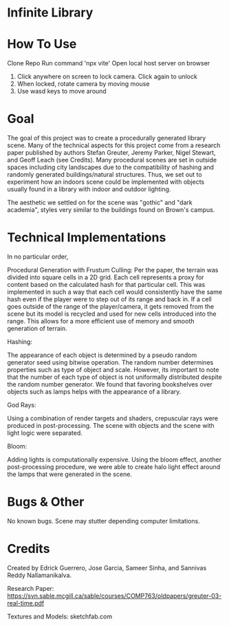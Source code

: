 # Infinite Library

# How To Use
Clone Repo
Run command 'npx vite' 
Open local host server on browser

1. Click anywhere on screen to lock camera. Click again to unlock
2. When locked, rotate camera by moving mouse
3. Use wasd keys to move around
   
# Goal

The goal of this project was to create a procedurally generated library scene. Many of the technical aspects for this project come from a research paper published by authors Stefan Greuter, Jeremy Parker, Nigel Stewart, and Geoff Leach (see Credits). Many procedural scenes are set in outside spaces including city landscapes due to the compatibility of hashing and randomly generated buildings/natural structures. Thus, we set out to experiment how an indoors scene could be implemented with objects usually found in a library with indoor and outdoor lighting.

The aesthetic we settled on for the scene was "gothic" and "dark academia", styles very similar to the buildings found on Brown's campus. 

# Technical Implementations

In no particular order,

Procedural Generation with Frustum Culling:
Per the paper, the terrain was divided into square cells in a 2D grid. Each cell represents a proxy for content based on the calculated hash for that particular cell. This was implemented in such a way that each cell would consistently have the same hash even if the player were to step out of its range and back in. If a cell goes outside of the range of the player/camera, it gets removed from the scene but its model is recycled and used for new cells introduced into the range. This allows for a more efficient use of memory and smooth generation of terrain. 

Hashing: 

The appearance of each object is determined by a pseudo random generator seed using bitwise operation. The random number determines properties such as type of object and scale. However, its important to note that the number of each type of object is not uniformally distributed despite the random number generator. We found that favoring bookshelves over objects such as lamps helps with the appearance of a library. 

God Rays:

Using a combination of render targets and shaders, crepuscular rays were produced in post-processing. The scene with objects and the scene with light logic were separated.

Bloom:

Adding lights is computationally expensive. Using the bloom effect, another post-processing procedure, we were able to create halo light effect around the lamps that were generated in the scene. 


# Bugs & Other

No known bugs. Scene may stutter depending computer limitations.

# Credits

Created by Edrick Guerrero, Jose Garcia, Sameer Sinha, and Sannivas Reddy Nallamanikalva.

Research Paper: https://svn.sable.mcgill.ca/sable/courses/COMP763/oldpapers/greuter-03-real-time.pdf

Textures and Models: sketchfab.com



